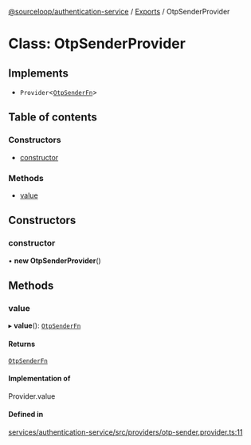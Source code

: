 [@sourceloop/authentication-service](../README.md) / [Exports](../modules.md) / OtpSenderProvider

# Class: OtpSenderProvider

## Implements

- `Provider`<[`OtpSenderFn`](../modules.md#otpsenderfn)\>

## Table of contents

### Constructors

- [constructor](OtpSenderProvider.md#constructor)

### Methods

- [value](OtpSenderProvider.md#value)

## Constructors

### constructor

• **new OtpSenderProvider**()

## Methods

### value

▸ **value**(): [`OtpSenderFn`](../modules.md#otpsenderfn)

#### Returns

[`OtpSenderFn`](../modules.md#otpsenderfn)

#### Implementation of

Provider.value

#### Defined in

[services/authentication-service/src/providers/otp-sender.provider.ts:11](https://github.com/sourcefuse/loopback4-microservice-catalog/blob/53060ad88/services/authentication-service/src/providers/otp-sender.provider.ts#L11)
